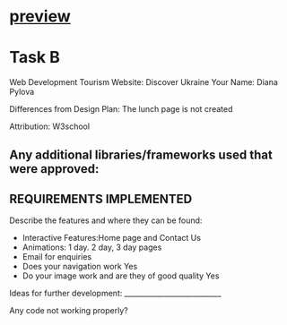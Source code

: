# [preview](https://pylova.github.io/FINAL-website/index%20-%20Copy.html)

# Task B
Web Development Tourism Website: Discover Ukraine
Your Name: Diana Pylova

Differences from Design Plan:
The lunch page is not created

Attribution: W3school

Any additional libraries/frameworks used that were approved:
-

## REQUIREMENTS IMPLEMENTED
Describe the features and where they can be found:
* Interactive Features:Home page and Contact Us
* Animations: 1 day. 2 day, 3 day pages
* Email for enquiries
* Does your navigation work Yes
* Do your image work and are they of good quality Yes

Ideas for further development: ___________________________

Any code not working properly? 
